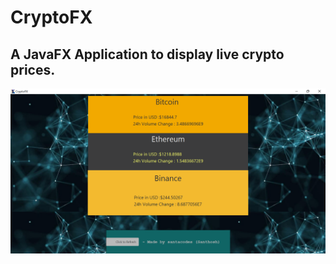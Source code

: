 # CryptoFX
## A JavaFX Application to display live crypto prices. 

<img alt="HMC" src="demo.png" />

